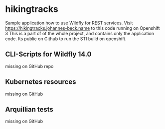 # hikingtracks

Sample application how to use Wildfly for REST services. 
Visit https://hikingtracks.johannes-beck.name to this code running on Openshift 3
This is a part of of the whole project, and contains only the application code.
Its public on Github to run the STI build on openshift.

## CLI-Scripts for Wildfly 14.0

missing on GitHub repo

## Kubernetes resources

missing on GitHub

## Arquillian tests

missing on GitHub
